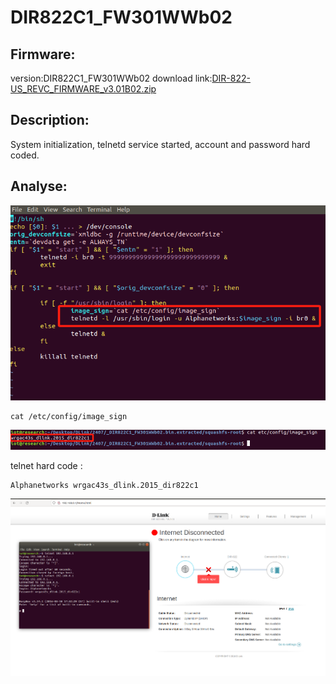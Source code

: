 # DIR822C1_FW301WWb02
## Firmware:
version:DIR822C1_FW301WWb02
download link:[DIR-822-US_REVC_FIRMWARE_v3.01B02.zip](https://support.dlink.com/resource/products/DIR-822-US/REVC/DIR-822-US_REVC_FIRMWARE_v3.01B02.zip)
## Description:
System initialization, telnetd service started, account and password hard coded.
## Analyse:
![](vx_images/505002916247049.png)
```
cat /etc/config/image_sign
```
![](vx_images/100453116267215.png)

telnet hard code : 
```
Alphanetworks wrgac43s_dlink.2015_dir822c1
```
![](vx_images/592033117259884.png)
